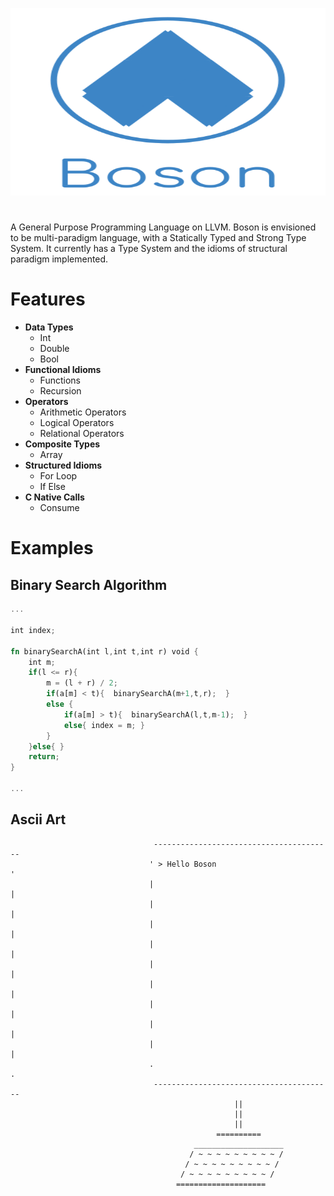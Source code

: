 <p align="center">
  <img  height="300" width="700" src="https://github.com/JagratPatkar/Boson/blob/main/img/Boson%20Logo.svg"/>
</p>



#
A General Purpose Programming Language on LLVM. Boson is envisioned to be multi-paradigm
language, with a Statically Typed and Strong Type System. It currently has a Type System 
and the idioms of structural paradigm implemented.




# Features

* __Data Types__
  * Int
  * Double
  * Bool
* __Functional Idioms__
   * Functions 
   * Recursion
* __Operators__
  * Arithmetic Operators
  * Logical Operators
  * Relational Operators
* __Composite Types__
  * Array
* __Structured Idioms__
  * For Loop
  * If Else
* __C Native Calls__
  * Consume

# Examples 



## Binary Search Algorithm

```rust
...

int index;

fn binarySearchA(int l,int t,int r) void {
    int m;
    if(l <= r){
        m = (l + r) / 2;
        if(a[m] < t){  binarySearchA(m+1,t,r);  }
        else {
            if(a[m] > t){  binarySearchA(l,t,m-1);  }
            else{ index = m; }
        }
    }else{ }
    return;
}

...

```


## Ascii Art


```
                                ----------------------------------------                                        
                               ' > Hello Boson                          '                                       
                               |                                        |                                       
                               |                                        |                                       
                               |                                        |                                       
                               |                                        |                                       
                               |                                        |                                       
                               |                                        |                                       
                               |                                        |                                       
                               |                                        |                                       
                               |                                        |                                       
                               .                                        .                                       
                                ----------------------------------------                                        
                                                  ||                                                           
                                                  ||                                                           
                                                  ||                                                           
                                              ==========                                                       
                                         ____________________                                                  
                                        / ~ ~ ~ ~ ~ ~ ~ ~ ~ /                                                 
                                       / ~ ~ ~ ~ ~ ~ ~ ~ ~ /                                                
                                      / ~ ~ ~ ~ ~ ~ ~ ~ ~ /                                               
                                     ====================                                               

```